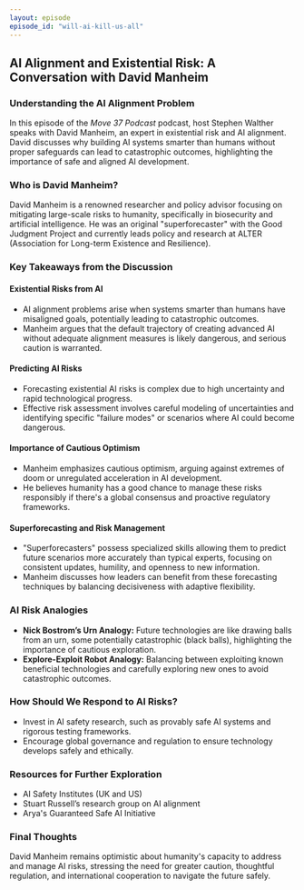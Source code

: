 ```yaml
---
layout: episode
episode_id: "will-ai-kill-us-all"
---
```


## AI Alignment and Existential Risk: A Conversation with David Manheim

### Understanding the AI Alignment Problem
In this episode of the *Move 37 Podcast* podcast, host Stephen Walther speaks with David Manheim, an expert in existential risk and AI alignment. David discusses why building AI systems smarter than humans without proper safeguards can lead to catastrophic outcomes, highlighting the importance of safe and aligned AI development.

### Who is David Manheim?
David Manheim is a renowned researcher and policy advisor focusing on mitigating large-scale risks to humanity, specifically in biosecurity and artificial intelligence. He was an original "superforecaster" with the Good Judgment Project and currently leads policy and research at ALTER (Association for Long-term Existence and Resilience).

### Key Takeaways from the Discussion

#### Existential Risks from AI
- AI alignment problems arise when systems smarter than humans have misaligned goals, potentially leading to catastrophic outcomes.
- Manheim argues that the default trajectory of creating advanced AI without adequate alignment measures is likely dangerous, and serious caution is warranted.

#### Predicting AI Risks
- Forecasting existential AI risks is complex due to high uncertainty and rapid technological progress.
- Effective risk assessment involves careful modeling of uncertainties and identifying specific "failure modes" or scenarios where AI could become dangerous.

#### Importance of Cautious Optimism
- Manheim emphasizes cautious optimism, arguing against extremes of doom or unregulated acceleration in AI development.
- He believes humanity has a good chance to manage these risks responsibly if there's a global consensus and proactive regulatory frameworks.

#### Superforecasting and Risk Management
- "Superforecasters" possess specialized skills allowing them to predict future scenarios more accurately than typical experts, focusing on consistent updates, humility, and openness to new information.
- Manheim discusses how leaders can benefit from these forecasting techniques by balancing decisiveness with adaptive flexibility.

### AI Risk Analogies
- **Nick Bostrom’s Urn Analogy:** Future technologies are like drawing balls from an urn, some potentially catastrophic (black balls), highlighting the importance of cautious exploration.
- **Explore-Exploit Robot Analogy:** Balancing between exploiting known beneficial technologies and carefully exploring new ones to avoid catastrophic outcomes.

### How Should We Respond to AI Risks?
- Invest in AI safety research, such as provably safe AI systems and rigorous testing frameworks.
- Encourage global governance and regulation to ensure technology develops safely and ethically.

### Resources for Further Exploration
- AI Safety Institutes (UK and US)
- Stuart Russell’s research group on AI alignment
- Arya's Guaranteed Safe AI Initiative

### Final Thoughts
David Manheim remains optimistic about humanity's capacity to address and manage AI risks, stressing the need for greater caution, thoughtful regulation, and international cooperation to navigate the future safely.
